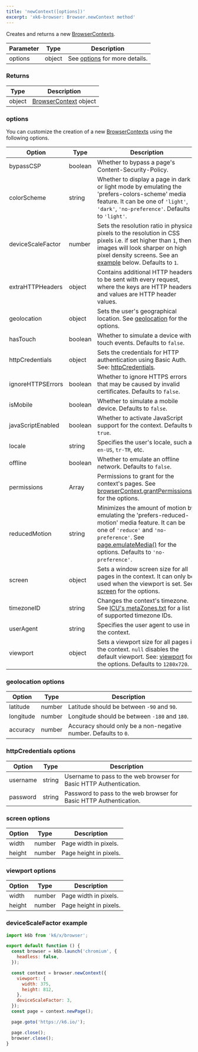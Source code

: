 ```yaml
---
title: 'newContext([options])'
excerpt: 'xk6-browser: Browser.newContext method'
---
```


Creates and returns a new [BrowserContexts](/javascript-api/xk6-browser/browsercontext/).

| Parameter | Type   | Description                               |
| --------- | ------ | ----------------------------------------- |
| options   | object | See [options](#options) for more details. |

### Returns

| Type   | Description                                                          |
| ------ | -------------------------------------------------------------------- |
| object | [BrowserContext](/javascript-api/xk6-browser/browsercontext/) object |

### options

You can customize the creation of a new [BrowserContexts](/javascript-api/xk6-browser/browsercontext/) using the following options.

<!-- vale off -->

| Option                                           | Type    | Description                                                                                                                                                                                                                                                                      |
|--------------------------------------------------|---------|----------------------------------------------------------------------------------------------------------------------------------------------------------------------------------------------------------------------------------------------------------------------------------|
| <nobr>bypassCSP</nobr>                           | boolean | Whether to bypass a page's Content-Security-Policy.                                                                                                                                                                                                                              |
| <nobr>colorScheme</nobr>                         | string  | Whether to display a page in dark or light mode by emulating the 'prefers-colors-scheme' media feature. It can be one of `'light'`, `'dark'`, `'no-preference'`. Defaults to `'light'`.                                                                                          |
| <nobr><BWIPT id="433"/> deviceScaleFactor</nobr> | number  | Sets the resolution ratio in physical pixels to the resolution in CSS pixels i.e. if set higher than `1`, then images will look sharper on high pixel density screens. See an [example](#devicescalefactor-example) below. Defaults to `1`.                                      |
| <nobr>extraHTTPHeaders</nobr>                    | object  | Contains additional HTTP headers to be sent with every request, where the keys are HTTP headers and values are HTTP header values.                                                                                                                                               |
| <nobr><BWIPT id="435"/> geolocation</nobr>       | object  | Sets the user's geographical location. See [geolocation](#geolocation-options) for the options.                                                                                                                                                                                  |
| <nobr><BWIPT id="436"/> hasTouch</nobr>          | boolean | Whether to simulate a device with touch events. Defaults to `false`.                                                                                                                                                                                                             |
| <nobr>httpCredentials</nobr>                     | object  | Sets the credentials for HTTP authentication using Basic Auth. See: [httpCredentials](#httpcredentials-options).                                                                                                                                                                 |
| <nobr>ignoreHTTPSErrors</nobr>                   | boolean | Whether to ignore HTTPS errors that may be caused by invalid certificates. Defaults to `false`.                                                                                                                                                                                  |
| <nobr>isMobile</nobr>                            | boolean | Whether to simulate a mobile device. Defaults to `false`.                                                                                                                                                                                                                        |
| <nobr>javaScriptEnabled</nobr>                   | boolean | Whether to activate JavaScript support for the context. Defaults to `true`.                                                                                                                                                                                                      |
| <nobr>locale</nobr>                              | string  | Specifies the user's locale, such as `en-US`, `tr-TR`, etc.                                                                                                                                                                                                                      |
| <nobr>offline</nobr>                             | boolean | Whether to emulate an offline network. Defaults to `false`.                                                                                                                                                                                                                      |
| <nobr>permissions</nobr>                         | Array   | Permissions to grant for the context's pages. See [browserContext.grantPermissions()](/javascript-api/xk6-browser/browsercontext#browsercontext-grantpermissions-permissions-options) for the options.                                                                           |
| <nobr>reducedMotion</nobr>                       | string  | Minimizes the amount of motion by emulating the 'prefers-reduced-motion' media feature. It can be one of `'reduce'` and `'no-preference'`. See [page.emulateMedia()](/javascript-api/xk6-browser/page#page-emulatemedia-options) for the options. Defaults to `'no-preference'`. |
| <nobr>screen</nobr>                              | object  | Sets a window screen size for all pages in the context. It can only be used when the viewport is set. See: [screen](#screen-options) for the options.                                                                                                                            |
| <nobr>timezoneID</nobr>                          | string  | Changes the context's timezone. See [ICU's metaZones.txt](https://cs.chromium.org/chromium/src/third_party/icu/source/data/misc/metaZones.txt?rcl=faee8bc70570192d82d2978a71e2a615788597d1) for a list of supported timezone IDs.                                                |
| <nobr>userAgent</nobr>                           | string  | Specifies the user agent to use in the context.                                                                                                                                                                                                                                  |
| <nobr>viewport</nobr>                            | object  | Sets a viewport size for all pages in the context. `null` disables the default viewport. See: [viewport](#viewport-options) for the options. Defaults to `1280x720`.                                                                                                             |

<!-- vale on -->

### geolocation options

| Option    | Type   | Description                                           |
| --------- | ------ | ----------------------------------------------------- |
| latitude  | number | Latitude should be between `-90` and `90`.            |
| longitude | number | Longitude should be between `-180` and `180`.         |
| accuracy  | number | Accuracy should only be a non-negative number. Defaults to `0`. |

### httpCredentials options

| Option   | Type   | Description                                                        |
| -------- | ------ | ------------------------------------------------------------------ |
| username | string | Username to pass to the web browser for Basic HTTP Authentication. |
| password | string | Password to pass to the web browser for Basic HTTP Authentication. |

### screen options

| Option | Type   | Description            |
| ------ | ------ | ---------------------- |
| width  | number | Page width in pixels.  |
| height | number | Page height in pixels. |

<!-- vale off -->

### viewport options

<!-- vale on -->

| Option | Type   | Description            |
| ------ | ------ | ---------------------- |
| width  | number | Page width in pixels.  |
| height | number | Page height in pixels. |

<!-- vale off -->

### deviceScaleFactor example

```javascript
import k6b from 'k6/x/browser';

export default function () {
  const browser = k6b.launch('chromium', {
    headless: false,
  });

  const context = browser.newContext({
    viewport: {
      width: 375,
      height: 812,
    },
    deviceScaleFactor: 3,
  });
  const page = context.newPage();

  page.goto('https://k6.io/');

  page.close();
  browser.close();
}
```
